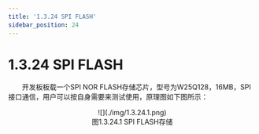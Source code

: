 ```yaml
---
title: '1.3.24 SPI FLASH'
sidebar_position: 24
---
```


# 1.3.24 SPI FLASH

&emsp;&emsp;开发板板载一个SPI NOR FLASH存储芯片，型号为W25Q128，16MB，SPI接口通信，用户可以按自身需要来测试使用，原理图如下图所示：

<center>
![](./img/1.3.24.1.png)<br />
图1.3.24.1 SPI FLASH存储
</center>

